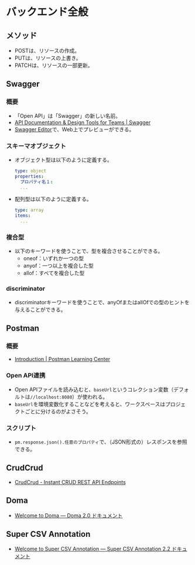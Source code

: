 # バックエンド全般
## メソッド
- POSTは、リソースの作成。
- PUTは、リソースの上書き。
- PATCHは、リソースの一部更新。

## Swagger
### 概要
- 「Open API」は「Swagger」の新しい名前。
- [API Documentation & Design Tools for Teams | Swagger](https://swagger.io/)
- [Swagger Editor](https://editor.swagger.io/)で、Web上でプレビューができる。

### スキーマオブジェクト
- オブジェクト型は以下のように定義する。
  ```yaml
  type: object
  properties:
    プロパティ名１:
    ...
  ```
- 配列型は以下のように定義する。
  ```yaml
  type: array
  items:
    ...
  ```

### 複合型
- 以下のキーワードを使うことで、型を複合させることができる。
	- oneof：いずれか一つの型
	- anyof：一つ以上を複合した型
	- allof：すべてを複合した型

### discriminator
- discriminatorキーワードを使うことで、anyOfまたはallOfでの型のヒントを与えることができる。

## Postman
### 概要
- [Introduction | Postman Learning Center](https://learning.postman.com/docs/getting-started/introduction/)

### Open API連携
- Open APIファイルを読み込むと、`baseUrl`というコレクション変数（デフォルトは`//localhost:8080`）が使われる。
- `baseUrl`を環境変数化することなどを考えると、ワークスペースはプロジェクトごとに分けるのがよさそう。

### スクリプト
- `pm.response.json().任意のプロパティ`で、（JSON形式の）レスポンスを参照できる。

## CrudCrud
- [CrudCrud - Instant CRUD REST API Endpoints](https://crudcrud.com/)

## Doma
- [Welcome to Doma — Doma 2.0 ドキュメント](https://doma.readthedocs.io/en/2.19.2/)

## Super CSV Annotation
- [Welcome to Super CSV Annotation — Super CSV Annotation 2.2 ドキュメント](https://mygreen.github.io/super-csv-annotation/sphinx/index.html)

